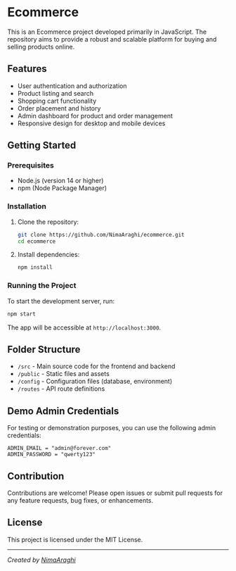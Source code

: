 # Ecommerce

This is an Ecommerce project developed primarily in JavaScript. The repository aims to provide a robust and scalable platform for buying and selling products online.

## Features

- User authentication and authorization
- Product listing and search
- Shopping cart functionality
- Order placement and history
- Admin dashboard for product and order management
- Responsive design for desktop and mobile devices

## Getting Started

### Prerequisites

- Node.js (version 14 or higher)
- npm (Node Package Manager)

### Installation

1. Clone the repository:
   ```bash
   git clone https://github.com/NimaAraghi/ecommerce.git
   cd ecommerce
   ```
2. Install dependencies:
   ```bash
   npm install
   ```

### Running the Project

To start the development server, run:

```bash
npm start
```

The app will be accessible at `http://localhost:3000`.

## Folder Structure

- `/src` - Main source code for the frontend and backend
- `/public` - Static files and assets
- `/config` - Configuration files (database, environment)
- `/routes` - API route definitions

## Demo Admin Credentials

For testing or demonstration purposes, you can use the following admin credentials:

```
ADMIN_EMAIL = "admin@forever.com"
ADMIN_PASSWORD = "qwerty123"
```

## Contribution

Contributions are welcome! Please open issues or submit pull requests for any feature requests, bug fixes, or enhancements.

## License

This project is licensed under the MIT License.

---

_Created by [NimaAraghi](https://github.com/NimaAraghi)_
